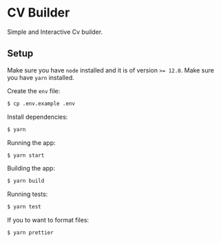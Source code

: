 # CV Builder

Simple and Interactive Cv builder.

## Setup

Make sure you have `node` installed and it is of version `>= 12.0`.
Make sure you have `yarn` installed.

Create the `env` file:

```sh
$ cp .env.example .env
```

Install dependencies:

```sh
$ yarn
```

Running the app:

```sh
$ yarn start
```

Building the app:

```sh
$ yarn build
```

Running tests:

```sh
$ yarn test
```

If you to want to format files:

```sh
$ yarn prettier
```
